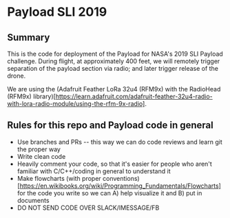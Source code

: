 # Payload SLI 2019

## Summary
This is the code for deployment of the Payload for NASA's 2019 SLI Payload challenge. During flight, at approximately 400 feet, we will remotely trigger separation of the payload section via radio; and later trigger release of the drone. 

We are using the (Adafruit Feather LoRa 32u4 (RFM9x) with the RadioHead (RFM9x) library)[https://learn.adafruit.com/adafruit-feather-32u4-radio-with-lora-radio-module/using-the-rfm-9x-radio]. 


## Rules for this repo and Payload code in general
* Use branches and PRs -- this way we can do code reviews and learn git the proper way
* Write clean code
* Heavily comment your code, so that it's easier for people who aren't familiar with C/C++/coding in general to understand it
* Make flowcharts (with proper conventions)[https://en.wikibooks.org/wiki/Programming_Fundamentals/Flowcharts] for the code you write so we can A) help visualize it and B) put in documents
* DO NOT SEND CODE OVER SLACK/IMESSAGE/FB
